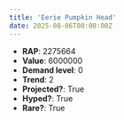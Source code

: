 ```yaml
---
title: 'Eerie Pumpkin Head'
date: 2025-08-06T00:00:00Z
---
```

- **RAP**: 2275664
- **Value**: 6000000
- **Demand level**: 0
- **Trend**: 2
- **Projected?**: True
- **Hyped?**: True
- **Rare?**: True
